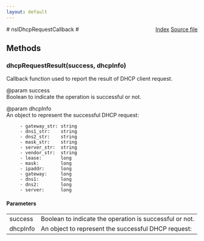 ```yaml
---
layout: default
---
```

<div class='links' style='float:right'><a href="../index.html">Index</a>
<a href="http://dxr.mozilla.org/mozilla-central/source/dom/system/gonk/nsINetworkService.idl">Source file</a>
</div>
# nsIDhcpRequestCallback #

## Methods ##

### dhcpRequestResult(success, dhcpInfo) ###
  
Callback function used to report the result of DHCP client request.  
  
@param success  
       Boolean to indicate the operation is successful or not.  
  
@param dhcpInfo  
       An object to represent the successful DHCP request:  
  
         - gateway_str: string  
         - dns1_str:    string  
         - dns2_str:    string  
         - mask_str:    string  
         - server_str:  string  
         - vendor_str:  string  
         - lease:       long  
         - mask:        long  
         - ipaddr:      long  
         - gateway:     long  
         - dns1:        long  
         - dns2:        long  
         - server:      long  
  

#### Parameters ####

<table>

<tr>
<td>success</td>
<td>       Boolean to indicate the operation is successful or not.  
</td>
</tr>

<tr>
<td>dhcpInfo</td>
<td>       An object to represent the successful DHCP request:  
</td>
</tr>

</table>
